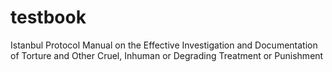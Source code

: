 # testbook
 Istanbul Protocol Manual on the Effective Investigation and Documentation of Torture and Other Cruel, Inhuman or Degrading Treatment or Punishment
